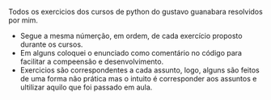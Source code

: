 Todos os exercicios dos cursos de python do gustavo guanabara resolvidos por mim.

- Segue a mesma númerção, em ordem, de cada exercício proposto durante os cursos.
- Em alguns coloquei o enunciado como comentário no código para facilitar a compeensão e desenvolvimento.
- Exercicios são correspondentes a cada assunto, logo, alguns são feitos de uma forma não prática mas o intuito é corresponder aos assuntos e ultilizar aquilo que foi passado em aula.
